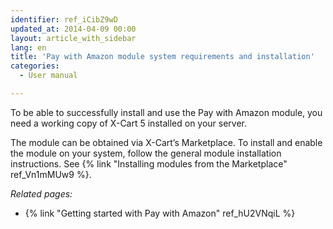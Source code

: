 ```yaml
---
identifier: ref_iCibZ9wD
updated_at: 2014-04-09 00:00
layout: article_with_sidebar
lang: en
title: 'Pay with Amazon module system requirements and installation'
categories:
  - User manual

---
```



To be able to successfully install and use the Pay with Amazon module, you need a working copy of X-Cart 5 installed on your server.

The module can be obtained via X-Cart’s Marketplace. To install and enable the module on your system, follow the general module installation instructions. See {% link "Installing modules from the Marketplace" ref_Vn1mMUw9 %}.

_Related pages:_

*   {% link "Getting started with Pay with Amazon" ref_hU2VNqiL %}